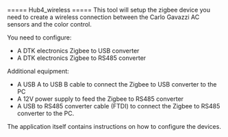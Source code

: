 ===== Hub4_wireless =====
This tool will setup the zigbee device you need to create a wireless connection between the Carlo 
Gavazzi AC sensors and the color control.

You need to configure:
  * A DTK electronics Zigbee to USB converter
  * A DTK electronics Zigbee to RS485 converter

Additional equipment:
  * A USB A to USB B cable to connect the Zigbee to USB converter to the PC
  * A 12V power supply to feed the Zigbee to RS485 converter
  * A USB to RS485 converter cable (FTDI) to connect the Zigbee to RS485 converter to the PC.

The application itself contains instructions on how to configure the devices.
